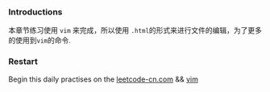 ###  Introductions
本章节练习使用 `vim` 来完成，所以使用 `.html`的形式来进行文件的编辑，为了更多的使用到`vim`的命令.

### Restart 
Begin this daily practises on the [leetcode-cn.com](https://leetcode-cn.com) && [vim](https://github.com/eyea/daily-grocery/issues/1)


